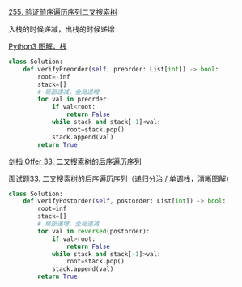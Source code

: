 
[255. 验证前序遍历序列二叉搜索树](https://leetcode-cn.com/problems/verify-preorder-sequence-in-binary-search-tree/)

入栈的时候递减，出栈的时候递增

[Python3 图解，栈](https://leetcode-cn.com/problems/verify-preorder-sequence-in-binary-search-tree/solution/python3-tu-jie-by-ml-zimingmeng/)

```python
class Solution:
    def verifyPreorder(self, preorder: List[int]) -> bool:
        root=-inf
        stack=[]
        # 局部递减，全局递增
        for val in preorder:
            if val<root:
                return False
            while stack and stack[-1]<val:
                root=stack.pop()
            stack.append(val)
        return True
```

[剑指 Offer 33. 二叉搜索树的后序遍历序列](https://leetcode-cn.com/problems/er-cha-sou-suo-shu-de-hou-xu-bian-li-xu-lie-lcof/)

[面试题33. 二叉搜索树的后序遍历序列（递归分治 / 单调栈，清晰图解）](https://leetcode-cn.com/problems/er-cha-sou-suo-shu-de-hou-xu-bian-li-xu-lie-lcof/solution/mian-shi-ti-33-er-cha-sou-suo-shu-de-hou-xu-bian-6/)

```python
class Solution:
    def verifyPostorder(self, postorder: List[int]) -> bool:
        root=inf
        stack=[]
        # 局部递增，全局递减
        for val in reversed(postorder):
            if val>root:
                return False
            while stack and stack[-1]>val:
                root=stack.pop()
            stack.append(val)
        return True
```